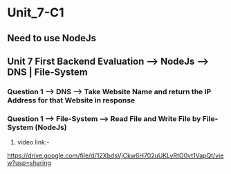 # Unit_7-C1
<h2>Need to use NodeJs</h2>
<h2>Unit 7 First Backend Evaluation  --> NodeJs  --> DNS | File-System </h2>
<h3>Question 1 --> DNS --> Take Website Name and return the IP Address for that Website in response</h3>
<h3>Question 1 --> File-System --> Read File and Write File by File-System (NodeJs)</h3>

1. video link:-

https://drive.google.com/file/d/12XbdsVjCkw6H702uUKLvRtO0vt1VapQt/view?usp=sharing

